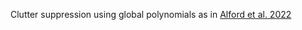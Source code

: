 Clutter suppression using global polynomials as in [Alford et al. 2022](https://journals.ametsoc.org/view/journals/atot/42/6/JTECH-D-24-0029.1.xml)
